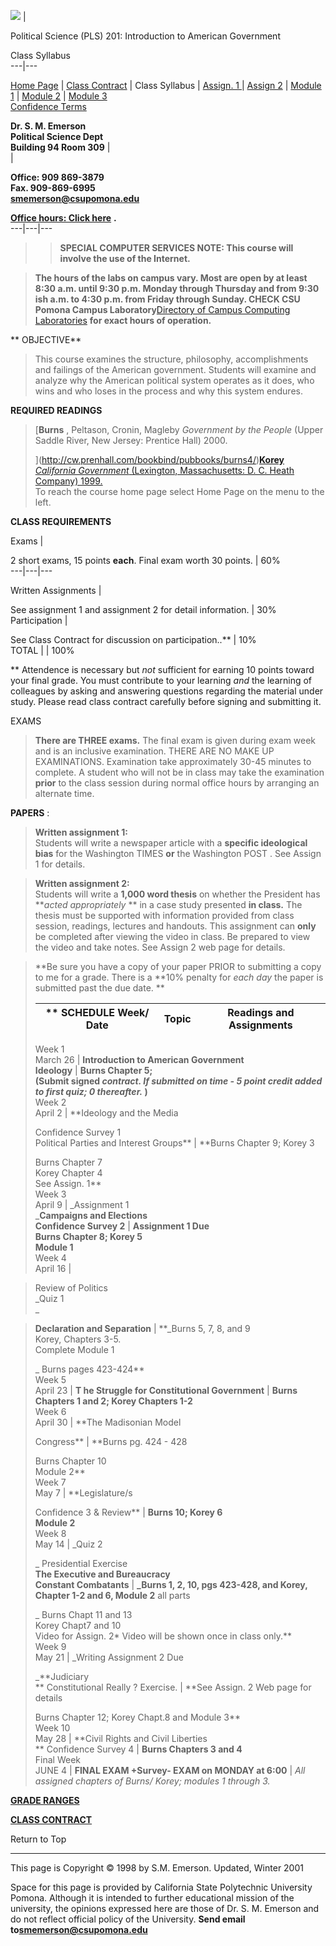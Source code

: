  ![](../graphics/captl1.gif) |

Political Science (PLS) 201: Introduction to American Government

Class Syllabus  
---|---  
  
[Home Page](index.html) | [Class Contract](contract.html) | Class Syllabus |
[Assign. 1 ](201assign1a.html)| [Assign 2](201assign2.html) | [Module
1](201mod1.html) | [Module 2](201mod2.html) | [Module 3  
](201mod3.html)[Confidence Terms](confidenceterms.html)

**Dr. S. M. Emerson  
Political Science Dept  
Building 94 Room 309** |  
|

**Office: 909 869-3879  
Fax. 909-869-6995  
smemerson@csupomona.edu**

[**Office hours: Click here**](grade.html#anchor74133) **.**  
---|---|---  
  
> > **SPECIAL COMPUTER SERVICES NOTE: This course will involve the use of the
Internet.**

>

> **The hours of the labs on campus vary. Most are open by at least 8:30 a.m.
until 9:30 p.m. Monday through Thursday and from 9:30 ish a.m. to 4:30 p.m.
from Friday through Sunday. CHECK CSU Pomona Campus Laboratory**[Directory of
Campus Computing
Laboratories](http://www.csupomona.edu/~academic/Lab_Directory.html) **for
exact hours of operation.**

**  OBJECTIVE**

> This course examines the structure, philosophy, accomplishments and failings
of the American government. Students will examine and analyze why the American
political system operates as it does, who wins and who loses in the process
and why this system endures.

   **REQUIRED READINGS**

> [**Burns** , Peltason, Cronin, Magleby _Government by the People_ (Upper
Saddle River, New Jersey: Prentice Hall) 2000.  
>  
>  ](http://cw.prenhall.com/bookbind/pubbooks/burns4/)[**Korey** _California
Government_ (Lexington, Massachusetts: D. C. Heath Company)
1999.](http://www.hmco.com/college/polisci/korey/index.html)  
>  To reach the course home page select Home Page on the menu to the left.

   **CLASS REQUIREMENTS**

Exams |

2 short exams, 15 points **each**. Final exam worth 30 points. |  60%  
---|---|---  
  
Written Assignments |

See assignment 1 and assignment 2 for detail information. |  30%  
 Participation |

See Class Contract for discussion on participation..** |  10%  
 TOTAL |  |  100%  
  
  
** Attendence is necessary but _not_ sufficient for earning 10 points toward
your final grade. You must contribute to your learning _and_ the learning of
colleagues by asking and answering questions regarding the material under
study. Please read class contract carefully before signing and submitting it.

EXAMS

> **There are THREE exams.** The final exam is given during exam week and is
an inclusive examination. THERE ARE NO MAKE UP EXAMINATIONS. Examination take
approximately 30-45 minutes to complete. A student who will not be in class
may take the examination **prior** to the class session during normal office
hours by arranging an alternate time.

  **PAPERS** :

>   **Written assignment 1:**  
>  Students will write a newspaper article with a **specific ideological
bias** for the Washington TIMES **or** the Washington POST . See Assign 1 for
details.

>

>   **Written assignment 2:**  
>  Students will write a **1,000 word thesis** on whether the President has
**_acted appropriately_ ** in a case study presented **in class.** The thesis
must be supported with information provided from class session, readings,
lectures and handouts. This assignment can **__only__** be completed after
viewing the video in class. Be prepared to view the video and take notes. See
Assign 2 web page for details.

>

> **Be sure you have a copy of your paper PRIOR to submitting a copy to me for
a grade. There is a **10% penalty for _each day_ the paper is submitted past
the due date. **  
>  
>  **   **SCHEDULE** Week/ Date |   Topic |  Readings and Assignments  
> ---|---|---  
> Week 1  
>  March 26 |  **Introduction to American Government  
>  Ideology** |  **Burns Chapter 5;  
>  (Submit signed _contract. If submitted on time - 5 point credit added to
first quiz; 0 thereafter._ )**  
> Week 2  
>  April 2 |  **Ideology and the Media  
>  
>  Confidence Survey 1  
>  Political Parties and Interest Groups** |  **Burns Chapter 9; Korey 3  
>  
>  Burns Chapter 7  
>  Korey Chapter 4  
>  See Assign. 1**  
> Week 3  
>  April 9 |  _Assignment 1  
>  _**Campaigns and Elections  
>  Confidence Survey 2** |  **Assignment 1 Due  
>  Burns Chapter 8; Korey 5**  
>  **Module 1**  
> Week 4  
>  April 16 |

>

> Review of Politics  
>  _Quiz 1  
>  _

>

> **Declaration and Separation** |  **_Burns 5, 7, 8, and 9  
>  Korey, Chapters 3-5.  
>  Complete Module 1  
>  
>  _ Burns pages 423-424**  
> Week 5  
>  April 23 |  **T he Struggle for Constitutional Government** |  **Burns
Chapters 1 and 2; Korey Chapters 1-2**  
> Week 6  
>  April 30 |  **The Madisonian Model  
>  
>  Congress** |  **Burns pg. 424 - 428  
>  
>  Burns Chapter 10  
>  Module 2**  
> Week 7  
>  May 7 |  **Legislature/s  
>  
>  Confidence 3  & Review** |  **Burns 10; Korey 6  
>  Module 2**  
> Week 8  
>  May 14 |  _Quiz 2  
>  
>  
>  
>  _ Presidential Exercise  
>  **The Executive and Bureaucracy  
>  Constant Combatants** |  **_Burns 1, 2, 10, pgs 423-428, and Korey, Chapter
1-2 and 6, Module 2** all parts  
>  
>  _ Burns Chapt 11 and 13  
>  Korey Chapt7 and 10  
>  Video for Assign. 2* Video will be shown once in class only.**  
> Week 9  
>  May 21 |  _Writing Assignment 2 Due  
>  
>  
>  _**Judiciary  
>  ** Constitutional Really ? Exercise. |  **See Assign. 2 Web page for
details  
>  
>  Burns Chapter 12; Korey Chapt.8 and Module 3**  
> Week 10  
>  May 28 |  **Civil Rights and Civil Liberties  
>  ** Confidence Survey 4 |  **Burns Chapters 3 and 4**  
> Final Week  
>  JUNE 4 |  **FINAL EXAM +Survey- EXAM on MONDAY at 6:00** |  _All assigned
chapters of Burns/ Korey; modules 1 through 3._  
>  
>

[**GRADE RANGES**](grade.html#anchor134032)

[**CLASS CONTRACT**](contract.html)  
  

  

 Return to Top

* * *

  
This page is Copyright &COPY; 1998 by S.M. Emerson. Updated, Winter 2001

Space for this page is provided by California State Polytechnic University
Pomona. Although it is intended to further educational mission of the
university, the opinions expressed here are those of Dr. S. M. Emerson and do
not reflect official policy of the University. **Send email
to[smemerson@csupomona.edu](mailto:smemerson@csupomona.edu)**

